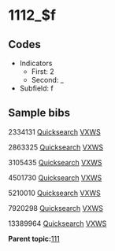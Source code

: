 # 1112\_$f

## Codes

-   Indicators
    -   First: 2
    -   Second: \_
-   Subfield: f

## Sample bibs

2334131 [Quicksearch](https://search.library.yale.edu/catalog/2334131) [VXWS](http://prodorbis.library.yale.edu:7014/vxws/GetHoldingsService?bibId=2334131)

2863325 [Quicksearch](https://search.library.yale.edu/catalog/2863325) [VXWS](http://prodorbis.library.yale.edu:7014/vxws/GetHoldingsService?bibId=2863325)

3105435 [Quicksearch](https://search.library.yale.edu/catalog/3105435) [VXWS](http://prodorbis.library.yale.edu:7014/vxws/GetHoldingsService?bibId=3105435)

4501730 [Quicksearch](https://search.library.yale.edu/catalog/4501730) [VXWS](http://prodorbis.library.yale.edu:7014/vxws/GetHoldingsService?bibId=4501730)

5210010 [Quicksearch](https://search.library.yale.edu/catalog/5210010) [VXWS](http://prodorbis.library.yale.edu:7014/vxws/GetHoldingsService?bibId=5210010)

7920298 [Quicksearch](https://search.library.yale.edu/catalog/7920298) [VXWS](http://prodorbis.library.yale.edu:7014/vxws/GetHoldingsService?bibId=7920298)

13389964 [Quicksearch](https://search.library.yale.edu/catalog/13389964) [VXWS](http://prodorbis.library.yale.edu:7014/vxws/GetHoldingsService?bibId=13389964)

**Parent topic:**[111](../../tags/111/111.md)

